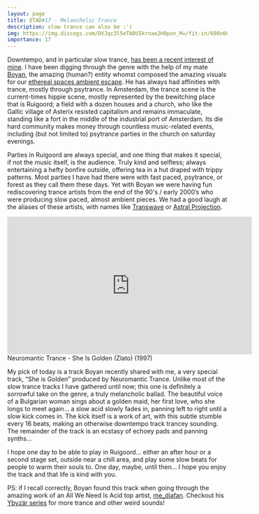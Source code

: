 ```yaml
---
layout: page
title: OTAD#17 - Melancholic Trance
description: slow trance can also be :'(
img: https://img.discogs.com/DVJqc3l5eTbDUIkrnae2H0pxn_M=/fit-in/600x600/filters:strip_icc():format(jpeg):mode_rgb():quality(90)/discogs-images/R-623880-1273538122.jpeg.jpg
importance: 17
---
```


Downtempo, and in particular slow trance, [has been a recent interest of mine](/music/4_otad). I have been digging through the genre with the help of my mate [Boyan](https://directive01.tumblr.com/), the amazing (human?) entity whomst composed the amazing visuals for our [ethereal spaces ambient escape](https://youtu.be/hVFlOjhWbJs). He has always had affinities with trance, mostly through psytrance. In Amsterdam, the trance scene is the current-times hippie scene, mostly represented by the bewitching place that is Ruigoord; a field with a dozen houses and a church, who like the Gallic village of Asterix resisted capitalism and remains immaculate, standing like a fort in the middle of the industrial port of Amsterdam. Its die hard community makes money through countless music-related events, including (but not limited to) psytrance parties in the church on saturday evenings.

Parties in Ruigoord are always special, and one thing that makes it special, if not the music itself, is the audience. Truly kind and selfless; always entertaining a hefty bonfire outside, offering tea in a hut draped with trippy patterns. Most parties I have had there were with fast paced, psytrance, or forest as they call them these days. Yet with Boyan we were having fun rediscovering trance artists from the end of the 90's / early 2000’s who were producing slow paced, almost ambient pieces. We had a good laugh at the aliases of these artists, with names like [Transwave](https://youtu.be/BXVMEAa1rk0) or [Astral Projection](https://youtu.be/pKbpajb3L_4).


<div style="text-align: center;"> <iframe width="560" height="315" src="https://www.youtube.com/embed/tDzhdZ82PXY" frameborder="0" allow="accelerometer; autoplay; encrypted-media; gyroscope; picture-in-picture" allowfullscreen></iframe> </div>

<div class="caption">
    Neuromantic Trance - She Is Golden (Zlato) (1997)
</div>


My pick of today is a track Boyan recently shared with me, a very special track, “She is Golden” produced by Neuromantic Trance. Unlike most of the slow trance tracks I have gathered until now; this one is definitely a sorrowful take on the genre, a truly melancholic ballad. The beautiful voice of a Bulgarian woman sings about a golden maid, her first love, who she longs to meet again… a slow acid slowly fades in, panning left to right until a slow kick comes in. The kick itself is a work of art, with this subtle stumble every 16 beats, making an otherwise downtempo track trancey sounding. The remainder of the track is an ecstasy of echoey pads and panning synths…

I hope one day to be able to play in Ruigoord… either an after hour or a second stage set, outside near a chill area, and play some slow beats for people to warm their souls to. One day, maybe, until then... I hope you enjoy the track and that life is kind with you.

PS: if I recall correctly, Boyan found this track when going through the amazing work of an All We Need Is Acid top artist, [me_diafan](https://soundcloud.com/me_diafan). Checkout his [Ybyzär series](https://soundcloud.com/me_diafan/sets/ybyzaer-on-radio-dy10) for more trance and other weird sounds!
